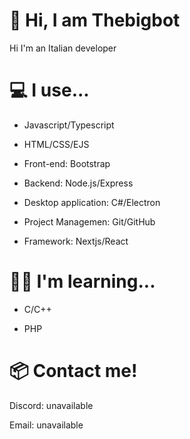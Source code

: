 # 👋 Hi, I am Thebigbot 

Hi I'm an Italian developer 


# 💻 I use...

- Javascript/Typescript

- HTML/CSS/EJS

- Front-end: Bootstrap

- Backend: Node.js/Express

- Desktop application: C#/Electron

- Project Managemen: Git/GitHub

- Framework: Nextjs/React

# 👨‍🎓 I'm learning... 

- C/C++

- PHP

# 📦 Contact me! 

Discord: unavailable 

Email: unavailable
